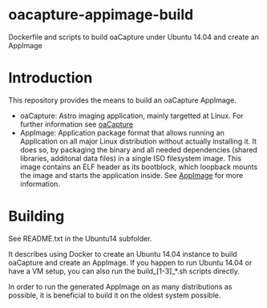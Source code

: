 # oacapture-appimage-build
Dockerfile and scripts to build oaCapture under Ubuntu 14.04 and create an AppImage

# Introduction
This repository provides the means to build an oaCapture AppImage.

 - oaCapture: Astro imaging application, mainly targetted at Linux. For further information see [oaCapture](http://www.openastroproject.org/oacapture/)
 - AppImage: Application package format that allows running an Application on all major Linux distribution without actually installing it. It does so, by packaging the binary and all needed dependencies (shared libraries, additonal data files) in a single ISO filesystem image. This image contains an ELF header as its bootblock, which loopback mounts the image and starts the application inside. See [AppImage](http://appimage.org/) for more information.

# Building
See README.txt in the Ubuntu14 subfolder.

It describes using Docker to create an Ubuntu 14.04 instance to build oaCapture and create an AppImage. If you happen to run Ubuntu 14.04 or have a VM setup, you can also run the build_[1-3]_*.sh scripts directly.

In order to run the generated AppImage on as many distributions as possible, it is beneficial to build it on the oldest system possible.
